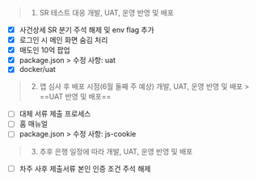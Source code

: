 > 1. SR 테스트 대응 개발, UAT, 운영 반영 및 배포
- [x] 사건상세 SR 분기 주석 해제 및 env flag 추가
- [x] 로그인 시 메인 화면 숨김 처리
- [x] 매도인 10억 팝업
- [x] package.json > 수정 사항: uat
- [x] docker/uat

> 2. 앱 심사 후 배포 시점(6월 둘째 주 예상) 개발, UAT, 운영 반영 및 배포 > ==UAT 반영 및 배포==
- [ ] 대체 서류 제출 프로세스
- [ ] 홈 매뉴얼
- [ ] package.json > 수정 사항: js-cookie

> 3. 추후 은행 일정에 따라 개발, UAT, 운영 반영 및 배포
- [ ] 차주 사후 제출서류 본인 인증 조건 주석 해제





